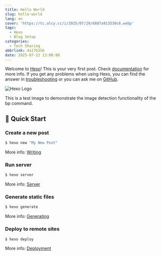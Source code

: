 ```yaml
---
title: Hello World
slug: hello-world
lang: en
cover: 'https://tc.alcy.cc/i/2025/07/29/6887a913530c6.webp'
tags:
  - Hexo
  - Blog Setup
categories:
  - Tech Sharing
abbrlink: 4a17b156
date: 2025-07-22 13:00:00
---
```

Welcome to [Hexo](https://hexo.io/)! This is your very first post. Check [documentation](https://hexo.io/docs/) for more info. If you get any problems when using Hexo, you can find the answer in [troubleshooting](https://hexo.io/docs/troubleshooting.html) or you can ask me on [GitHub](https://github.com/hexojs/hexo/issues).

![Hexo Logo](https://hexo.io/logo.svg)

This is a test image to demonstrate the image detection functionality of the bp command.

## 🚀 Quick Start

### Create a new post

``` bash
$ hexo new "My New Post"
```

More info: [Writing](https://hexo.io/docs/writing.html)

### Run server

``` bash
$ hexo server
```

More info: [Server](https://hexo.io/docs/server.html)

### Generate static files

``` bash
$ hexo generate
```

More info: [Generating](https://hexo.io/docs/generating.html)

### Deploy to remote sites

``` bash
$ hexo deploy
```

More info: [Deployment](https://hexo.io/docs/one-command-deployment.html)